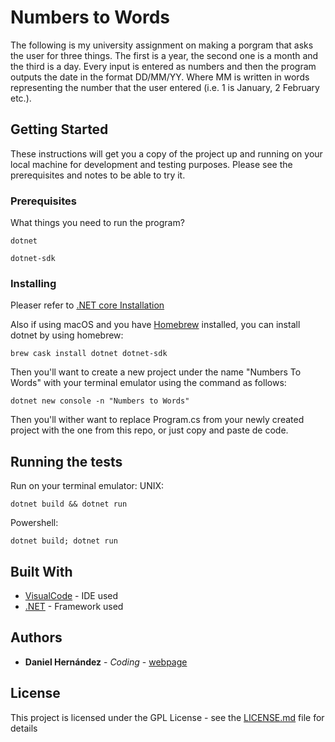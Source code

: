 # Numbers to Words

The following is my university assignment on making a porgram that asks the user for three things. The first is a year, the second one is a month and the third is a day. Every input is entered as numbers and then the program outputs the date in the format DD/MM/YY. Where MM is written in words representing the number that the user entered (i.e. 1 is January, 2 February etc.).

## Getting Started

These instructions will get you a copy of the project up and running on your local machine for development and testing purposes. Please see the prerequisites and notes to be able to try it.

### Prerequisites

What things you need to run the program?

```
dotnet 
```
```
dotnet-sdk 
```


### Installing

Pleaser refer to [.NET core Installation](https://github.com/dotnet/core/blob/master/release-notes/download-archives/2.0.3.md)

Also if using macOS and you have [Homebrew](https://brew.sh) installed, you can install dotnet by using homebrew:
``` 
brew cask install dotnet dotnet-sdk 
```
Then you'll want to create a new project under the name "Numbers To Words" with your terminal emulator using the command as follows:
``` 
dotnet new console -n "Numbers to Words" 
```
Then you'll wither want to replace Program.cs from your newly created project with the one from this repo, or just copy and paste de code.


## Running the tests

Run on your terminal emulator:
UNIX:
```
dotnet build && dotnet run
```

Powershell:
```
dotnet build; dotnet run
```


## Built With

* [VisualCode](https://code.visualstudio.com) - IDE used
* [.NET](https://www.microsoft.com/net/) - Framework used


## Authors

* **Daniel Hernández** - *Coding* - [webpage](danisnowman.com)


## License

This project is licensed under the GPL License - see the [LICENSE.md](LICENSE.md) file for details

